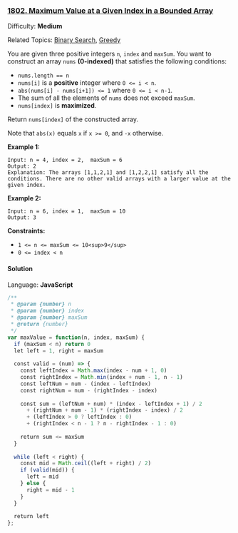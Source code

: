 ### [1802\. Maximum Value at a Given Index in a Bounded Array](https://leetcode.com/problems/maximum-value-at-a-given-index-in-a-bounded-array/)

Difficulty: **Medium**  

Related Topics: [Binary Search](https://leetcode.com/tag/binary-search/), [Greedy](https://leetcode.com/tag/greedy/)


You are given three positive integers `n`, `index` and `maxSum`. You want to construct an array `nums` **(0-indexed)** that satisfies the following conditions:

*   `nums.length == n`
*   `nums[i]` is a **positive** integer where `0 <= i < n`.
*   `abs(nums[i] - nums[i+1]) <= 1` where `0 <= i < n-1`.
*   The sum of all the elements of `nums` does not exceed `maxSum`.
*   `nums[index]` is **maximized**.

Return `nums[index]` of the constructed array.

Note that `abs(x)` equals `x` if `x >= 0`, and `-x` otherwise.

**Example 1:**

```
Input: n = 4, index = 2,  maxSum = 6
Output: 2
Explanation: The arrays [1,1,2,1] and [1,2,2,1] satisfy all the conditions. There are no other valid arrays with a larger value at the given index.
```

**Example 2:**

```
Input: n = 6, index = 1,  maxSum = 10
Output: 3
```

**Constraints:**

*   `1 <= n <= maxSum <= 10<sup>9</sup>`
*   `0 <= index < n`


#### Solution

Language: **JavaScript**

```javascript
/**
 * @param {number} n
 * @param {number} index
 * @param {number} maxSum
 * @return {number}
 */
var maxValue = function(n, index, maxSum) {
  if (maxSum < n) return 0
  let left = 1, right = maxSum
  
  const valid = (num) => {
    const leftIndex = Math.max(index - num + 1, 0)
    const rightIndex = Math.min(index + num - 1, n - 1)
    const leftNum = num - (index - leftIndex)
    const rightNum = num - (rightIndex - index)
    
    const sum = (leftNum + num) * (index - leftIndex + 1) / 2
      + (rightNum + num - 1) * (rightIndex - index) / 2
      + (leftIndex > 0 ? leftIndex : 0)
      + (rightIndex < n - 1 ? n - rightIndex - 1 : 0)
    
    return sum <= maxSum
  }
  
  while (left < right) {
    const mid = Math.ceil((left + right) / 2)
    if (valid(mid)) {
      left = mid
    } else {
      right = mid - 1
    }
  }
  
  return left
};
```